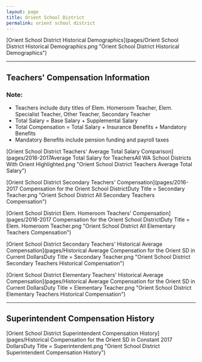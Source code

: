 ```yaml
---
layout: page
title: Orient School District
permalink: orient school district
---
```



[Orient School District Historical Demographics](pages/Orient School District Historical Demographics.png "Orient School District Historical Demographics")

___

## Teachers' Compensation Information
### Note:
- Teachers include duty titles of Elem. Homeroom Teacher, Elem. Specialist Teacher, Other Teacher, Secondary Teacher
- Total Salary = Base Salary + Supplemental Salary
- Total Compensation = Total Salary + Insurance Benefits + Mandatory Benefits
- Mandatory Benefits include pension funding and payroll taxes

[Orient School District Teachers' Average Total Salary Comparison](pages/2016-2017Average Total Salary for TeachersAll WA School Districts With Orient Highlighted.png "Orient School District Teachers Average Total Salary")

[Orient School District Secondary Teachers' Compensation](pages/2016-2017 Compensation for the Orient School DistrictDuty Title = Secondary Teacher.png "Orient School District All Secondary Teachers Compensation")

[Orient School District Elem. Homeroom Teachers' Compensation](pages/2016-2017 Compensation for the Orient School DistrictDuty Title = Elem. Homeroom Teacher.png "Orient School District All Elementary Teachers Compensation")

[Orient School District Secondary Teachers' Historical Average Compensation](pages/Historical Average Compensation for the Orient SD in Current DollarsDuty Title = Secondary Teacher.png "Orient School District Secondary Teachers Historical Compensation")

[Orient School District Elementary Teachers' Historical Average Compensation](pages/Historical Average Compensation for the Orient SD in Current DollarsDuty Title = Elementary Teacher.png "Orient School District Elementary Teachers Historical Compensation")


___

## Superintendent Compensation History

[Orient School District Superintendent Compensation History](pages/Historical Compensation for the Orient SD in Constant 2017 DollarsDuty Title = Superintendent.png "Orient School District Superintendent Compensation History")

